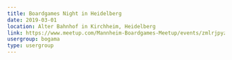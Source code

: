 ```yaml
---
title: Boardgames Night in Heidelberg
date: 2019-03-01
location: Alter Bahnhof in Kirchheim, Heidelberg
link: https://www.meetup.com/Mannheim-Boardgames-Meetup/events/zmlrjpyzfbcb/
usergroup: bogama
type: usergroup
---
```

